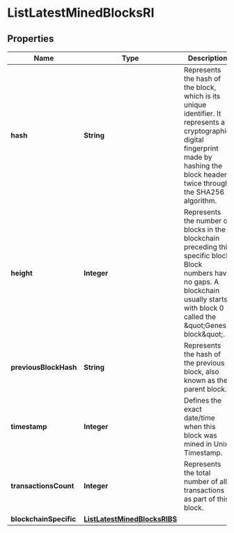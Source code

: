 

# ListLatestMinedBlocksRI


## Properties

| Name | Type | Description | Notes |
|------------ | ------------- | ------------- | -------------|
|**hash** | **String** | Represents the hash of the block, which is its unique identifier. It represents a cryptographic digital fingerprint made by hashing the block header twice through the SHA256 algorithm. |  |
|**height** | **Integer** | Represents the number of blocks in the blockchain preceding this specific block. Block numbers have no gaps. A blockchain usually starts with block 0 called the \&quot;Genesis block\&quot;. |  |
|**previousBlockHash** | **String** | Represents the hash of the previous block, also known as the parent block. |  |
|**timestamp** | **Integer** | Defines the exact date/time when this block was mined in Unix Timestamp. |  |
|**transactionsCount** | **Integer** | Represents the total number of all transactions as part of this block. |  |
|**blockchainSpecific** | [**ListLatestMinedBlocksRIBS**](ListLatestMinedBlocksRIBS.md) |  |  |



